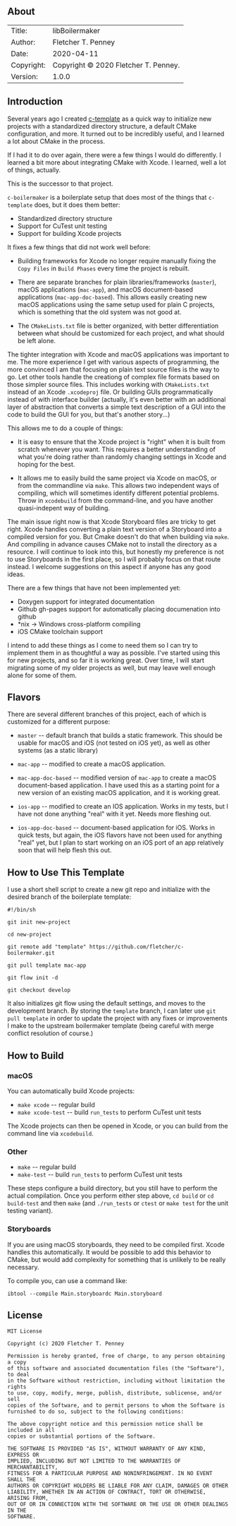 ## About ##

|            |                           |  
| ---------- | ------------------------- |  
| Title:     | libBoilermaker        |  
| Author:    | Fletcher T. Penney       |  
| Date:      | 2020-04-11 |  
| Copyright: | Copyright © 2020 Fletcher T. Penney.    |  
| Version:   | 1.0.0      |  


## Introduction ##

Several years ago I created [c-template] as a quick way to initialize new
projects with a standardized directory structure, a default CMake
configuration, and more. It turned out to be incredibly useful, and I learned
a lot about CMake in the process.

If I had it to do over again, there were a few things I would do differently.
I learned a bit more about integrating CMake with Xcode.  I learned, well a
lot of things, actually.

This is the successor to that project.

`c-boilermaker` is a boilerplate setup that does most of the things that
`c-template` does, but it does them better:

*	Standardized directory structure
*	Support for CuTest unit testing
*	Support for building Xcode projects


It fixes a few things that did not work well before:

*	Building frameworks for Xcode no longer require manually fixing the `Copy
	Files` in `Build Phases` every time the project is rebuilt.

*	There are separate branches for plain libraries/frameworks (`master`), macOS
	applications (`mac-app`), and macOS document-based applications
	(`mac-app-doc-based`). This allows easily creating new macOS applications
	using the same setup used for plain C projects, which is something that the
	old system was not good at.

*	The `CMakeLists.txt` file is better organized, with better differentiation
	between what should be customized for each project, and what should be left
	alone.

The tighter integration with Xcode and macOS applications was important to me.
The more experience I get with various aspects of programming, the more
convinced I am that focusing on plain text source files is the way to go.  Let
other tools handle the creationg of complex file formats based on those
simpler source files.  This includes working with `CMakeLists.txt` instead of
an Xcode `.xcodeproj` file.  Or building GUIs programmatically instead of with
interface builder (actually, it's even better with an additional layer of
abstraction that converts a simple text description of a GUI into the code to
build the GUI for you, but that's another story...)

This allows me to do a couple of things:

*	It is easy to ensure that the Xcode project is "right" when it is built from
	scratch whenever you want.  This requires a better understanding of what
	you're doing rather than randomly changing settings in Xcode and hoping for
	the best.

*	It allows me to easily build the same project via Xcode on macOS, or from
	the commandline via `make`. This allows two independent ways of compiling,
	which will sometimes identify different potential problems.  Throw in
	`xcodebuild` from the command-line, and you have another quasi-indepent way
	of building.

The main issue right now is that Xcode Storyboard files are tricky to get
right.  Xcode handles converting a plain text version of a Storyboard into a
compiled version for you.  But Cmake doesn't do that when building via `make`.
And compiling in advance causes CMake not to install the directory as a
resource.  I will continue to look into this, but honestly my preference is
not to use Storyboards in the first place, so I will probably focus on that
route instead.  I welcome suggestions on this aspect if anyone has any good
ideas.

There are a few things that have not been implemented yet:

*	Doxygen support for integrated documentation
*	Github gh-pages support for automatically placing documenation into github
*	*nix -> Windows cross-platform compiling
*	iOS CMake toolchain support

I intend to add these things as I come to need them so I can try to implement
them in as thoughtful a way as possible.  I've started using this for new
projects, and so far it is working great.  Over time, I will start migrating
some of my older projects as well, but may leave well enough alone for some of
them.


[c-template]: https://github.com/fletcher/c-template


## Flavors ##

There are several different branches of this project, each of which is
customized for a different purpose:

*	`master` -- default branch that builds a static framework.  This should be
	usable for macOS and iOS (not tested on iOS yet), as well as other systems
	(as a static library)

*	`mac-app` -- modified to create a macOS application.

*	`mac-app-doc-based` -- modified version of `mac-app` to create a macOS
	document-based application.  I have used this as a starting point for a new
	version of an existing macOS application, and it is working great. 

*	`ios-app` -- modified to create an IOS application.  Works in my tests, but
	I have not done anything "real" with it yet.  Needs more fleshing out.

*	`ios-app-doc-based` -- document-based application for iOS.  Works in quick
	tests, but again, the iOS flavors have not been used for anything "real"
	yet, but I plan to start working on an iOS port of an app relatively soon
	that will help flesh this out.


## How to Use This Template ##

I use a short shell script to create a new git repo and initialize with the
desired branch of the boilerplate template:

	#!/bin/sh

	git init new-project

	cd new-project

	git remote add "template" https://github.com/fletcher/c-boilermaker.git

	git pull template mac-app

	git flow init -d

	git checkout develop


It also initializes git flow using the default settings, and moves to the
development branch.  By storing the `template` branch, I can later use `git
pull template` in order to update the project with any fixes or improvements I
make to the upstream boilermaker template (being careful with merge conflict
resolution of course.)


## How to Build ##

### macOS ###

You can automatically build Xcode projects:

*	`make xcode` -- regular build
*	`make xcode-test` -- build `run_tests` to perform CuTest unit tests

The Xcode projects can then be opened in Xcode, or you can build from
the command line via `xcodebuild`.


### Other ###

*	`make` -- regular build
*	`make-test` -- build `run_tests` to perform CuTest unit tests

These steps configure a build directory, but you still have to perform
the actual compilation.  Once you perform either step above, `cd build`
or `cd build-test` and then `make` (and `./run_tests` or `ctest` or
`make test` for the unit testing variant).


### Storyboards ###

If you are using macOS storyboards, they need to be compiled first.
Xcode handles this automatically.  It would be possible to add this
behavior to CMake, but would add complexity for something that is
unlikely to be really necessary.

To compile you, can use a command like:

	ibtool --compile Main.storyboardc Main.storyboard


## License ##

	MIT License
	
	Copyright (c) 2020 Fletcher T. Penney
	
	Permission is hereby granted, free of charge, to any person obtaining a copy
	of this software and associated documentation files (the "Software"), to deal
	in the Software without restriction, including without limitation the rights
	to use, copy, modify, merge, publish, distribute, sublicense, and/or sell
	copies of the Software, and to permit persons to whom the Software is
	furnished to do so, subject to the following conditions:
	
	The above copyright notice and this permission notice shall be included in all
	copies or substantial portions of the Software.
	
	THE SOFTWARE IS PROVIDED "AS IS", WITHOUT WARRANTY OF ANY KIND, EXPRESS OR
	IMPLIED, INCLUDING BUT NOT LIMITED TO THE WARRANTIES OF MERCHANTABILITY,
	FITNESS FOR A PARTICULAR PURPOSE AND NONINFRINGEMENT. IN NO EVENT SHALL THE
	AUTHORS OR COPYRIGHT HOLDERS BE LIABLE FOR ANY CLAIM, DAMAGES OR OTHER
	LIABILITY, WHETHER IN AN ACTION OF CONTRACT, TORT OR OTHERWISE, ARISING FROM,
	OUT OF OR IN CONNECTION WITH THE SOFTWARE OR THE USE OR OTHER DEALINGS IN THE
	SOFTWARE.
